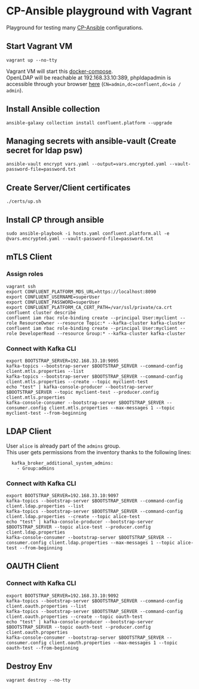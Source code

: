 # CP-Ansible playground with Vagrant

Playground for testing many [CP-Ansible](https://github.com/confluentinc/cp-ansible) configurations.

## Start Vagrant VM

```
vagrant up --no-tty
```

Vagrant VM will start this [docker-compose](https://github.com/ram-pi/docker-ldap/).  
OpenLDAP will be reachable at 192.168.33.10:389, phpldapadmin is accessible through your browser [here](http://192.168.33.10:8080) (`CN=admin,dc=confluent,dc=io / admin`). 

## Install Ansible collection

```
ansible-galaxy collection install confluent.platform --upgrade
```

## Managing secrets with ansible-vault (Create secret for ldap psw)

```
ansible-vault encrypt vars.yaml --output=vars.encrypted.yaml --vault-password-file=password.txt
```

## Create Server/Client certificates

```
./certs/up.sh
```

## Install CP through ansible

```
sudo ansible-playbook -i hosts.yaml confluent.platform.all -e @vars.encrypted.yaml --vault-password-file=password.txt
```

## mTLS Client

### Assign roles

```
vagrant ssh
export CONFLUENT_PLATFORM_MDS_URL=https://localhost:8090 
export CONFLUENT_USERNAME=superUser 
export CONFLUENT_PASSWORD=superUser
export CONFLUENT_PLATFORM_CA_CERT_PATH=/var/ssl/private/ca.crt
confluent cluster describe
confluent iam rbac role-binding create --principal User:myclient --role ResourceOwner --resource Topic:* --kafka-cluster kafka-cluster
confluent iam rbac role-binding create --principal User:myclient --role DeveloperRead --resource Group:* --kafka-cluster kafka-cluster
```

### Connect with Kafka CLI

```
export BOOTSTRAP_SERVER=192.168.33.10:9095
kafka-topics --bootstrap-server $BOOTSTRAP_SERVER --command-config client.mtls.properties --list
kafka-topics --bootstrap-server $BOOTSTRAP_SERVER --command-config client.mtls.properties --create --topic myclient-test
echo "test" | kafka-console-producer --bootstrap-server $BOOTSTRAP_SERVER --topic myclient-test --producer.config client.mtls.properties
kafka-console-consumer --bootstrap-server $BOOTSTRAP_SERVER --consumer.config client.mtls.properties --max-messages 1 --topic myclient-test --from-beginning
```

## LDAP Client

User `alice` is already part of the `admins` group.  
This user gets permissions from the inventory thanks to the following lines:

```
  kafka_broker_additional_system_admins:
    - Group:admins
```

### Connect with Kafka CLI

```
export BOOTSTRAP_SERVER=192.168.33.10:9097
kafka-topics --bootstrap-server $BOOTSTRAP_SERVER --command-config client.ldap.properties --list
kafka-topics --bootstrap-server $BOOTSTRAP_SERVER --command-config client.ldap.properties --create --topic alice-test
echo "test" | kafka-console-producer --bootstrap-server $BOOTSTRAP_SERVER --topic alice-test --producer.config client.ldap.properties
kafka-console-consumer --bootstrap-server $BOOTSTRAP_SERVER --consumer.config client.ldap.properties --max-messages 1 --topic alice-test --from-beginning
```

## OAUTH Client

### Connect with Kafka CLI

```
export BOOTSTRAP_SERVER=192.168.33.10:9092
kafka-topics --bootstrap-server $BOOTSTRAP_SERVER --command-config client.oauth.properties --list
kafka-topics --bootstrap-server $BOOTSTRAP_SERVER --command-config client.oauth.properties --create --topic oauth-test
echo "test" | kafka-console-producer --bootstrap-server $BOOTSTRAP_SERVER --topic oauth-test --producer.config client.oauth.properties
kafka-console-consumer --bootstrap-server $BOOTSTRAP_SERVER --consumer.config client.oauth.properties --max-messages 1 --topic oauth-test --from-beginning
```

## Destroy Env

```
vagrant destroy --no-tty
```